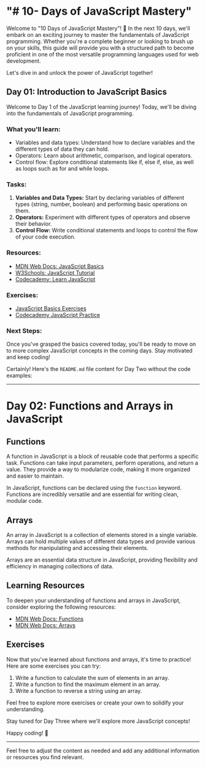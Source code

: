 <h1>"# 10- Days of JavaScript Mastery"</h1>
<p>Welcome to "10 Days of JavaScript Mastery"! 🚀 In the next 10 days, we'll embark on an exciting journey to master the fundamentals of JavaScript programming. Whether you're a complete beginner or looking to brush up on your skills, this guide will provide you with a structured path to become proficient in one of the most versatile programming languages used for web development.

Let's dive in and unlock the power of JavaScript together!</p>
 
## Day 01: Introduction to JavaScript Basics

Welcome to Day 1 of the JavaScript learning journey! Today, we'll be diving into the fundamentals of JavaScript programming.

### What you'll learn:
- Variables and data types: Understand how to declare variables and the different types of data they can hold.
- Operators: Learn about arithmetic, comparison, and logical operators.
- Control flow: Explore conditional statements like if, else if, else, as well as loops such as for and while loops.

### Tasks:
1. **Variables and Data Types:** Start by declaring variables of different types (string, number, boolean) and performing basic operations on them.
2. **Operators:** Experiment with different types of operators and observe their behavior.
3. **Control Flow:** Write conditional statements and loops to control the flow of your code execution.

### Resources:
- [MDN Web Docs: JavaScript Basics](https://developer.mozilla.org/en-US/docs/Learn/Getting_started_with_the_web/JavaScript_basics)
- [W3Schools: JavaScript Tutorial](https://www.w3schools.com/js/)
- [Codecademy: Learn JavaScript](https://www.codecademy.com/learn/introduction-to-javascript)

### Exercises:
- [JavaScript Basics Exercises](https://www.w3resource.com/javascript-exercises/javascript-basic-exercises.php)
- [Codecademy JavaScript Practice](https://www.codecademy.com/learn/learn-javascript)

### Next Steps:
Once you've grasped the basics covered today, you'll be ready to move on to more complex JavaScript concepts in the coming days. Stay motivated and keep coding!

Certainly! Here's the `README.md` file content for Day Two without the code examples:

---

# Day 02: Functions and Arrays in JavaScript
## Functions

A function in JavaScript is a block of reusable code that performs a specific task. Functions can take input parameters, perform operations, and return a value. They provide a way to modularize code, making it more organized and easier to maintain.

In JavaScript, functions can be declared using the `function` keyword. Functions are incredibly versatile and are essential for writing clean, modular code.

## Arrays

An array in JavaScript is a collection of elements stored in a single variable. Arrays can hold multiple values of different data types and provide various methods for manipulating and accessing their elements.

Arrays are an essential data structure in JavaScript, providing flexibility and efficiency in managing collections of data.

## Learning Resources

To deepen your understanding of functions and arrays in JavaScript, consider exploring the following resources:

- [MDN Web Docs: Functions](https://developer.mozilla.org/en-US/docs/Web/JavaScript/Guide/Functions)
- [MDN Web Docs: Arrays](https://developer.mozilla.org/en-US/docs/Web/JavaScript/Reference/Global_Objects/Array)

## Exercises

Now that you've learned about functions and arrays, it's time to practice! Here are some exercises you can try:

1. Write a function to calculate the sum of elements in an array.
2. Write a function to find the maximum element in an array.
3. Write a function to reverse a string using an array.

Feel free to explore more exercises or create your own to solidify your understanding.

Stay tuned for Day Three where we'll explore more JavaScript concepts!

Happy coding! 🚀

---

Feel free to adjust the content as needed and add any additional information or resources you find relevant.



